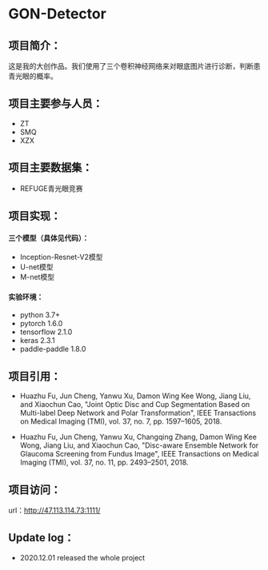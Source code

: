 # GON-Detector

## 项目简介：

这是我的大创作品。我们使用了三个卷积神经网络来对眼底图片进行诊断，判断患青光眼的概率。

## 项目主要参与人员：

* ZT
* SMQ
* XZX

## 项目主要数据集：

* REFUGE青光眼竞赛

## 项目实现：

#### 三个模型（具体见代码）：

* Inception-Resnet-V2模型
* U-net模型
* M-net模型

#### 实验环境：

* python 3.7+
* pytorch 1.6.0
* tensorflow 2.1.0
* keras 2.3.1
* paddle-paddle 1.8.0

## 项目引用：

* Huazhu Fu, Jun Cheng, Yanwu Xu, Damon Wing Kee Wong, Jiang Liu, and Xiaochun Cao, "Joint Optic Disc and Cup Segmentation Based on Multi-label Deep Network and Polar Transformation", IEEE Transactions on Medical Imaging (TMI), vol. 37, no. 7, pp. 1597–1605, 2018. 

* Huazhu Fu, Jun Cheng, Yanwu Xu, Changqing Zhang, Damon Wing Kee Wong, Jiang Liu, and Xiaochun Cao, "Disc-aware Ensemble Network for Glaucoma Screening from Fundus Image", IEEE Transactions on Medical Imaging (TMI), vol. 37, no. 11, pp. 2493–2501, 2018. 

## 项目访问：

url：http://47.113.114.73:1111/

## Update log：

* 2020.12.01 released the whole project
